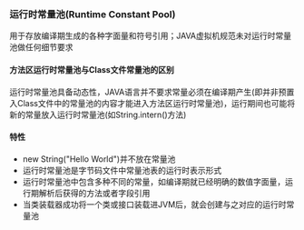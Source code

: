 ### 运行时常量池\(Runtime Constant Pool\)

用于存放编译期生成的各种字面量和符号引用；JAVA虚拟机规范未对运行时常量池做任何细节要求

#### 方法区运行时常量池与Class文件常量池的区别

运行时常量池具备动态性，JAVA语言并不要求常量必须在编译期产生\(即并非预置入Class文件中的常量池的内容才能进入方法区运行时常量池\)，运行期间也可能将新的常量放入运行时常量池\(如String.intern\(\)方法\)

#### 特性

* new String\("Hello World"\)并不放在常量池
* 运行时常量池是字节码文件中常量池表的运行时表示形式
* 运行时常量池中包含多种不同的常量，如编译期就已经明确的数值字面量，运行期解析后获得的方法或者字段引用
* 当类装载器成功将一个类或接口装载进JVM后，就会创建与之对应的运行时常量池



